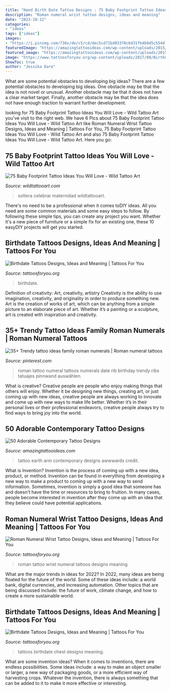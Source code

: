 ```yaml
---
title: "Hand Birth Date Tattoo Designs : 75 Baby Footprint Tattoo Ideas You Will Love"
description: "Roman numeral wrist tattoo designs, ideas and meaning"
date: "2023-10-12"
categories:
- "ideas"
tags: ["ideas"]
images:
- "https://i.pinimg.com/736x/de/c5/cd/dec5cd71bd03378c6d31fb4b9d5c554d.jpg"
featuredImage: "https://amazingtattooideas.com/wp-content/uploads/2015/11/earth-arm-tattoo.jpg"
featured_image: "https://amazingtattooideas.com/wp-content/uploads/2015/11/earth-arm-tattoo.jpg"
image: "https://www.tattoosforyou.org/wp-content/uploads/2017/08/Birthdate-Tattoos-on-Chest.jpg"
ShowToc: true
author: "Jessika Dare"
---
```



What are some potential obstacles to developing big ideas?
There are a few potential obstacles to developing big ideas. One obstacle may be that the idea is not novel or unusual. Another obstacle may be that it does not have a clear market target. Finally, another obstacle may be that the idea does not have enough traction to warrant further development.

	

		
looking for 75 Baby Footprint Tattoo Ideas You Will Love - Wild Tattoo Art you've visit to the right web. We have 6 Pics about 75 Baby Footprint Tattoo Ideas You Will Love - Wild Tattoo Art like Roman Numeral Wrist Tattoo Designs, Ideas and Meaning | Tattoos For You, 75 Baby Footprint Tattoo Ideas You Will Love - Wild Tattoo Art and also 75 Baby Footprint Tattoo Ideas You Will Love - Wild Tattoo Art. Here you go:
		
    
## 75 Baby Footprint Tattoo Ideas You Will Love - Wild Tattoo Art

<img loading=lazy src="https://www.wildtattooart.com/wp-content/uploads/2020/02/baby-footprint-tattoos-5.jpg" onerror="this.onerror=null;this.src='https://tse2.mm.bing.net/th?id=OIP.oqhh0DsQIuuWP727NQE1XQHaHa&amp;pid=15.1';" alt="75 Baby Footprint Tattoo Ideas You Will Love - Wild Tattoo Art">

_Source: wildtattooart.com_

>soltera celebrar maternidad wildtattooart. 

	

There's no need to be a professional when it comes toDIY ideas. All you need are some common materials and some easy steps to follow. By following these simple tips, you can create any project you want. Whether it's a new piece of furniture or a simple fix for an existing one, these 10 easyDIY projects will get you started.

    
## Birthdate Tattoos Designs, Ideas And Meaning | Tattoos For You

<img loading=lazy src="https://www.tattoosforyou.org/wp-content/uploads/2017/08/Photos-of-Birthdate-Tattoos-225x300.jpg" onerror="this.onerror=null;this.src='https://tse4.mm.bing.net/th?id=OIP.JuhF-HZDVmxz5YarS8LnVgDYEg&amp;pid=15.1';" alt="Birthdate Tattoos Designs, Ideas and Meaning | Tattoos For You">

_Source: tattoosforyou.org_

>birthdate. 

	

Definition of creativity: Art, creativity, artistry
Creativity is the ability to use imagination, creativity, and originality in order to produce something new. Art is the creation of works of art, which can be anything from a simple picture to an elaborate piece of art. Whether it’s a painting or a sculpture, art is created with inspiration and creativity.

    
## 35+ Trendy Tattoo Ideas Family Roman Numerals | Roman Numeral Tattoos

<img loading=lazy src="https://i.pinimg.com/736x/de/c5/cd/dec5cd71bd03378c6d31fb4b9d5c554d.jpg" onerror="this.onerror=null;this.src='https://tse2.mm.bing.net/th?id=OIP.o_7eC1J5BhUV3MPDFH-tLwAAAA&amp;pid=15.1';" alt="35+ Trendy tattoo ideas family roman numerals | Roman numeral tattoos">

_Source: pinterest.com_

>roman tattoo numeral tattoos numerals date rib birthday trendy ribs tatuajes pinnwand auswählen. 

	

What is creative?
Creative people are people who enjoy making things that others will enjoy. Whether it be designing new things, creating art, or just coming up with new ideas, creative people are always working to innovate and come up with new ways to make life better. Whether it’s in their personal lives or their professional endeavors, creative people always try to find ways to bring joy into the world.

    
## 50 Adorable Contemporary Tattoo Designs

<img loading=lazy src="https://amazingtattooideas.com/wp-content/uploads/2015/11/earth-arm-tattoo.jpg" onerror="this.onerror=null;this.src='https://tse4.mm.bing.net/th?id=OIP.5G-W7bPiGC3BDbvNR5W2lAHaJr&amp;pid=15.1';" alt="50 Adorable Contemporary Tattoo Designs">

_Source: amazingtattooideas.com_

>tattoo earth arm contemporary designs awwwards credit. 

	

What is Invention?
Invention is the process of coming up with a new idea, product, or method. Invention can be found in everything from developing a new way to make a product to coming up with a new way to send information. Sometimes, invention is simply a good idea that someone has and doesn't have the time or resources to bring to fruition. In many cases, people become interested in invention after they come up with an idea that they believe could have potential applications.

    
## Roman Numeral Wrist Tattoo Designs, Ideas And Meaning | Tattoos For You

<img loading=lazy src="https://www.tattoosforyou.org/wp-content/uploads/2017/10/Roman-Numeral-Wrist-Tattoo-225x300.jpg" onerror="this.onerror=null;this.src='https://tse3.mm.bing.net/th?id=OIP.78d_72aewvMs2-N7kYy8rgAAAA&amp;pid=15.1';" alt="Roman Numeral Wrist Tattoo Designs, Ideas and Meaning | Tattoos For You">

_Source: tattoosforyou.org_

>roman tattoo wrist numeral tattoos designs meaning. 

	

What are the major trends in ideas for 2022?
In 2022, many ideas are being floated for the future of the world. Some of these ideas include: a world bank, digital currencies, and increasing automation. Other topics that are being discussed include: the future of work, climate change, and how to create a more sustainable world.

    
## Birthdate Tattoos Designs, Ideas And Meaning | Tattoos For You

<img loading=lazy src="https://www.tattoosforyou.org/wp-content/uploads/2017/08/Birthdate-Tattoos-on-Chest.jpg" onerror="this.onerror=null;this.src='https://tse4.mm.bing.net/th?id=OIP.3bpKjzFffviSISPbL8OIpgHaHZ&amp;pid=15.1';" alt="Birthdate Tattoos Designs, Ideas and Meaning | Tattoos For You">

_Source: tattoosforyou.org_

>tattoos birthdate chest designs meaning. 

	

What are some invention ideas?
When it comes to inventions, there are endless possibilities. Some ideas include: a way to make an object smaller or larger, a new way of packaging goods, or a more efficient way of harvesting crops. Whatever the invention, there is always something that can be added to it to make it more effective or interesting.

